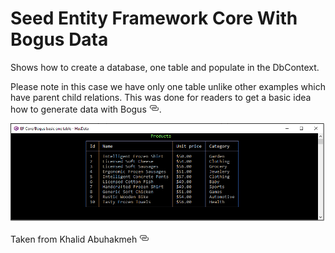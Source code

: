 ﻿# Seed Entity Framework Core With Bogus Data

Shows how to create a database, one table and populate in the DbContext.

Please note in this case we have only one table unlike other examples which have parent child relations. This was done for readers to get a basic idea how to generate data with Bogus [![](../assets/Link_16x.png)](https://www.nuget.org/packages/Bogus/).

![Screen Shot](assets/screenShot.png)

Taken from Khalid Abuhakmeh [![](../assets/Link_16x.png)](https://khalidabuhakmeh.com/seed-entity-framework-core-with-bogus)

